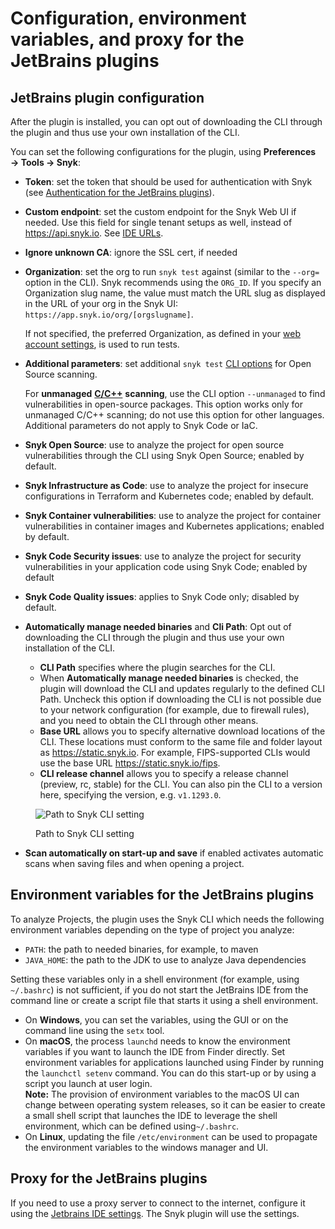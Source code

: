 # Configuration, environment variables, and proxy for the JetBrains plugins

## JetBrains plugin configuration

After the plugin is installed, you can opt out of downloading the CLI through the plugin and thus use your own installation of the CLI.

You can set the following configurations for the plugin, using **Preferences → Tools → Snyk**:

* **Token**: set the token that should be used for authentication with Snyk (see [Authentication for the JetBrains plugins](authentication-for-the-jetbrains-plugins.md)).
* **Custom endpoint**: set the custom endpoint for the Snyk Web UI if needed. Use this field for single tenant setups as well, instead of https://api.snyk.io. See [IDE URLs](../../../working-with-snyk/regional-hosting-and-data-residency.md#ides-urls).
* **Ignore unknown CA**: ignore the SSL cert, if needed
*   **Organization**: set the org to run `snyk test` against (similar to the `--org=` option in the CLI). Snyk recommends using the `ORG_ID`. If you specify an Organization slug name, the value must match the URL slug as displayed in the URL of your org in the Snyk UI: `https://app.snyk.io/org/[orgslugname]`.

    If not specified, the preferred Organization, as defined in your [web account settings](https://app.snyk.io/account), is used to run tests.
*   **Additional parameters**: set additional `snyk test` [CLI options](https://docs.snyk.io/snyk-cli/cli-reference#options-for-multiple-commands) for Open Source scanning.

    For **unmanaged** [**C/C++**](../../../supported-languages-package-managers-and-frameworks/c-c++/) **scanning**, use the CLI option `--unmanaged` to find vulnerabilities in open-source packages. This option works only for unmanaged C/C++ scanning; do not use this option for other languages. Additional parameters do not apply to Snyk Code or IaC.
* **Snyk Open Source**: use to analyze the project for open source vulnerabilities through the CLI using Snyk Open Source; enabled by default.
* **Snyk Infrastructure as Code**: use to analyze the project for insecure configurations in Terraform and Kubernetes code; enabled by default.
* **Snyk Container vulnerabilities**: use to analyze the project for container vulnerabilities in container images and Kubernetes applications; enabled by default.
* **Snyk Code Security issues**: use to analyze the project for security vulnerabilities in your application code using Snyk Code; enabled by default
* **Snyk Code Quality issues**: applies to Snyk Code only; disabled by default.
* **Automatically manage needed binaries** and **Cli Path**: Opt out of downloading the CLI through the plugin and thus use your own installation of the CLI.
  * **CLI Path** specifies where the plugin searches for the CLI.
  * When **Automatically manage needed binaries** is checked, the plugin will download the CLI and updates regularly to the defined CLI Path. Uncheck this option if downloading the CLI is not possible due to your network configuration (for example, due to firewall rules), and you need to obtain the CLI through other means.
  * **Base URL** allows you to specify alternative download locations of the CLI. These locations must conform to the same file and folder layout as https://static.snyk.io. For example, FIPS-supported CLIs would use the base URL https://static.snyk.io/fips.
  * **CLI release channel** allows you to specify a release channel (preview, rc, stable) for the CLI. You can also pin the CLI to a version here, specifying the version, e.g. `v1.1293.0`.

<figure><img src="../../../.gitbook/assets/Screenshot 2024-09-02 at 8.47.29 AM.png" alt="Path to Snyk CLI setting"><figcaption><p>Path to Snyk CLI setting</p></figcaption></figure>

* **Scan automatically on start-up and save** if enabled activates automatic scans when saving files and when opening a project.

## Environment variables for the JetBrains plugins

To analyze Projects, the plugin uses the Snyk CLI which needs the following environment variables depending on the type of project you analyze:

* `PATH`: the path to needed binaries, for example, to maven
* `JAVA_HOME`: the path to the JDK to use to analyze Java dependencies

Setting these variables only in a shell environment (for example, using `~/.bashrc`) is not sufficient, if you do not start the JetBrains IDE from the command line or create a script file that starts it using a shell environment.

* On **Windows**, you can set the variables, using the GUI or on the command line using the `setx` tool.
* On **macOS**, the process `launchd` needs to know the environment variables if you want to launch the IDE from Finder directly. Set environment variables for applications launched using Finder by running the `launchctl setenv` command. You can do this start-up or by using a script you launch at user login.\
  **Note:** The provision of environment variables to the macOS UI can change between operating system releases, so it can be easier to create a small shell script that launches the IDE to leverage the shell environment, which can be defined using`~/.bashrc`.
* On **Linux**, updating the file `/etc/environment` can be used to propagate the environment variables to the windows manager and UI.

## Proxy for the JetBrains plugins

If you need to use a proxy server to connect to the internet, configure it using the [Jetbrains IDE settings](https://www.jetbrains.com/help/idea/settings-http-proxy.html). The Snyk plugin will use the settings.
